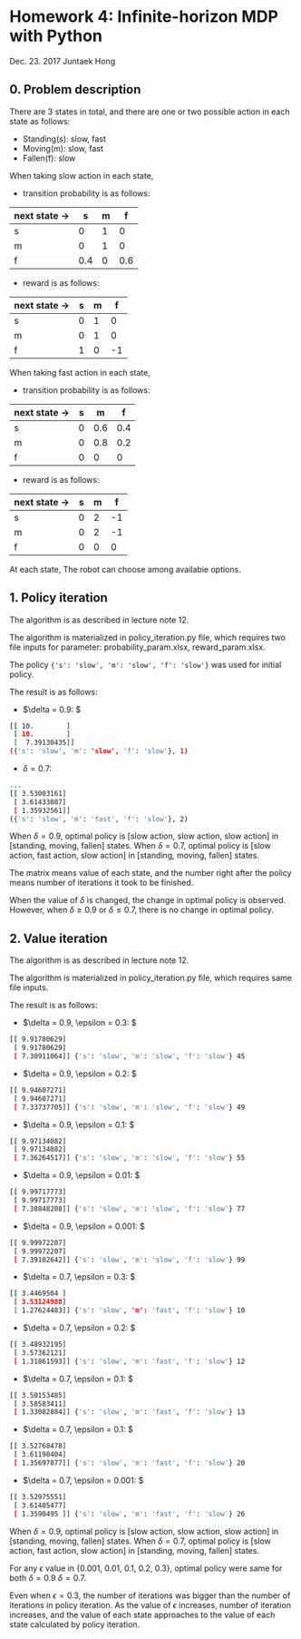 # Homework 4: Infinite-horizon MDP with Python

Dec. 23. 2017
Juntaek Hong

## 0. Problem description

There are 3 states in total, and there are one or two possible action in each state as follows:

- Standing(s): slow, fast
- Moving(m): slow, fast
- Fallen(f): slow

When taking slow action in each state, 

- transition probability is as follows:

next state -> | s | m | f 
--------------|---|---|---
s | 0 | 1 | 0
m | 0 | 1 | 0
f | 0.4 | 0 | 0.6

- reward is as follows:

next state -> | s | m | f 
--------------|---|---|---
s | 0 | 1 | 0
m | 0 | 1 | 0
f | 1 | 0 | -1

When taking fast action in each state, 

- transition probability is as follows:

next state -> | s | m | f 
--------------|---|---|---
s | 0 | 0.6 | 0.4
m | 0 | 0.8 | 0.2
f | 0 | 0 | 0

- reward is as follows:

next state -> | s | m | f 
--------------|---|---|---
s | 0 | 2 | -1
m | 0 | 2 | -1
f | 0 | 0 | 0

At each state, The robot can choose among availabie options.

## 1. Policy iteration

The algorithm is as described in lecture note 12.

The algorithm is materialized in policy_iteration.py file, which requires two file inputs for parameter: probability\_param.xlsx, reward\_param.xlsx.

The policy `{'s': 'slow', 'm': 'slow', 'f': 'slow'}` was used for initial policy.

The result is as follows:

- $\delta = 0.9: $

```sh
[[ 10.        ]
 [ 10.        ]
 [  7.39130435]]
({'s': 'slow', 'm': 'slow', 'f': 'slow'}, 1)
```

- $\delta = 0.7:$

```sh
...
[[ 3.53003161]
 [ 3.61433087]
 [ 1.35932561]]
({'s': 'slow', 'm': 'fast', 'f': 'slow'}, 2)
```

When $\delta = 0.9$, optimal policy is [slow action, slow action, slow action] in [standing, moving, fallen] states.
When $\delta = 0.7$, optimal policy is [slow action, fast action, slow action] in [standing, moving, fallen] states.

The matrix means value of each state, and the number right after the policy means number of iterations it took to be finished.

When the value of $\delta$ is changed, the change in optimal policy is observed. However, when $\delta \geq 0.9$ or $\delta \leq 0.7$, there is no change in optimal policy.

## 2. Value iteration

The algorithm is as described in lecture note 12.

The algorithm is materialized in policy_iteration.py file, which requires same file inputs.

The result is as follows:

- $\delta = 0.9, \epsilon = 0.3: $

```sh
[[ 9.91780629]
 [ 9.91780629]
 [ 7.30911064]] {'s': 'slow', 'm': 'slow', 'f': 'slow'} 45
```

- $\delta = 0.9, \epsilon = 0.2: $

```sh
[[ 9.94607271]
 [ 9.94607271]
 [ 7.33737705]] {'s': 'slow', 'm': 'slow', 'f': 'slow'} 49
```

- $\delta = 0.9, \epsilon = 0.1: $

```sh
[[ 9.97134082]
 [ 9.97134082]
 [ 7.36264517]] {'s': 'slow', 'm': 'slow', 'f': 'slow'} 55
```

- $\delta = 0.9, \epsilon = 0.01: $

```sh
[[ 9.99717773]
 [ 9.99717773]
 [ 7.38848208]] {'s': 'slow', 'm': 'slow', 'f': 'slow'} 77
```

- $\delta = 0.9, \epsilon = 0.001: $

```sh
[[ 9.99972207]
 [ 9.99972207]
 [ 7.39102642]] {'s': 'slow', 'm': 'slow', 'f': 'slow'} 99
```

- $\delta = 0.7, \epsilon = 0.3: $

```sh
[[ 3.4469504 ]
 [ 3.53124988]
 [ 1.27624483]] {'s': 'slow', 'm': 'fast', 'f': 'slow'} 10
```

- $\delta = 0.7, \epsilon = 0.2: $

```sh
[[ 3.48932195]
 [ 3.57362121]
 [ 1.31861593]] {'s': 'slow', 'm': 'fast', 'f': 'slow'} 12
```

- $\delta = 0.7, \epsilon = 0.1: $

```sh
[[ 3.50153485]
 [ 3.58583411]
 [ 1.33082884]] {'s': 'slow', 'm': 'fast', 'f': 'slow'} 13
```

- $\delta = 0.7, \epsilon = 0.1: $

```sh
[[ 3.52768478]
 [ 3.61198404]
 [ 1.35697877]] {'s': 'slow', 'm': 'fast', 'f': 'slow'} 20
```

- $\delta = 0.7, \epsilon = 0.001: $

```sh
[[ 3.52975551]
 [ 3.61405477]
 [ 1.3590495 ]] {'s': 'slow', 'm': 'fast', 'f': 'slow'} 26
```

When $\delta = 0.9$, optimal policy is [slow action, slow action, slow action] in [standing, moving, fallen] states.
When $\delta = 0.7$, optimal policy is [slow action, fast action, slow action] in [standing, moving, fallen] states.

For any $\epsilon$ value in \{0.001, 0.01, 0.1, 0.2, 0.3\}, optimal policy were same for both $\delta = 0.9$ $\delta = 0.7$.

Even when $\epsilon = 0.3$, the number of iterations was bigger than the number of iterations in policy iteration. As the value of $\epsilon$ increases, number of iteration increases, and the value of each state approaches to the value of each state calculated by policy iteration.
